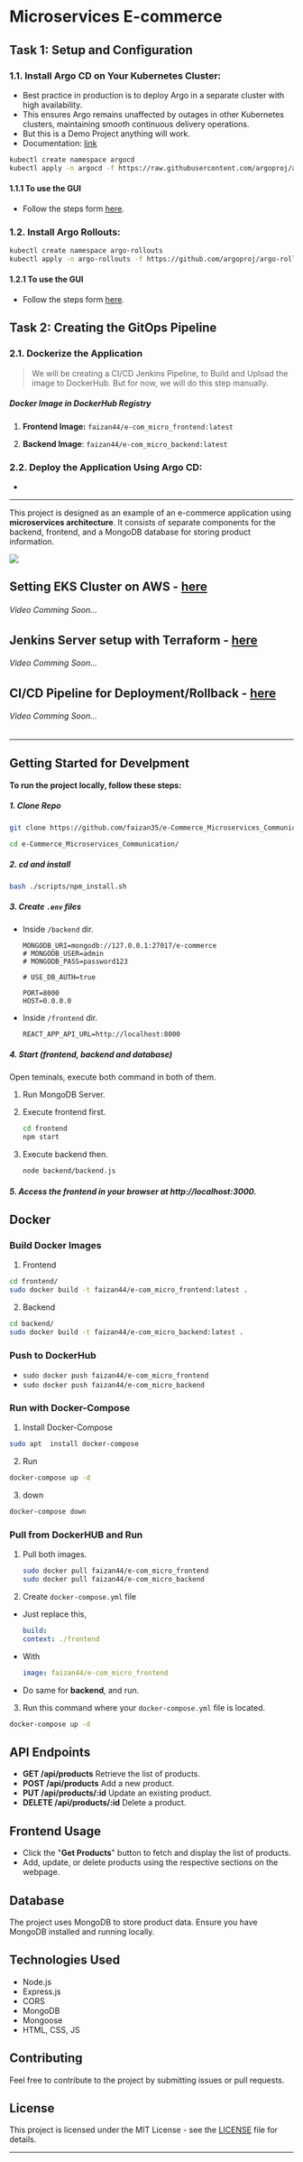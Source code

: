# Microservices E-commerce

## Task 1: Setup and Configuration

### 1.1. Install Argo CD on Your Kubernetes Cluster:

- Best practice in production is to deploy Argo in a separate cluster with high availability.
- This ensures Argo remains unaffected by outages in other Kubernetes clusters, maintaining smooth continuous delivery operations.
- But this is a Demo Project anything will work.
- Documentation: [link](https://argo-cd.readthedocs.io/en/stable/getting_started/)

```bash
kubectl create namespace argocd
kubectl apply -n argocd -f https://raw.githubusercontent.com/argoproj/argo-cd/stable/manifests/install.yaml
```

#### 1.1.1 To use the GUI

- Follow the steps form [here]().

### 1.2. Install Argo Rollouts:

```bash
kubectl create namespace argo-rollouts
kubectl apply -n argo-rollouts -f https://github.com/argoproj/argo-rollouts/releases/latest/download/install.yaml
```

#### 1.2.1 To use the GUI

- Follow the steps form [here]().

## Task 2: Creating the GitOps Pipeline

### 2.1. Dockerize the Application

> We will be creating a CI/CD Jenkins Pipeline, to Build and Upload the image to DockerHub.
> But for now, we will do this step manually.

##### Docker Image in DockerHub Registry

1. **Frontend Image:** `faizan44/e-com_micro_frontend:latest`

2. **Backend Image**: `faizan44/e-com_micro_backend:latest`

### 2.2. Deploy the Application Using Argo CD:

-

---

This project is designed as an example of an e-commerce application using **microservices architecture**. It consists of separate components for the backend, frontend, and a MongoDB database for storing product information.

<img src="./Resource/frontpage.png">

## Setting EKS Cluster on AWS - [here](./EKS-Setup/Steps-To-EKS.md)

###### Video Comming Soon...

## Jenkins Server setup with Terraform - [here](./Jenkins-Steup-Terraform-Ansible/Setting-Jenkins-server.md)

###### Video Comming Soon...

## CI/CD Pipeline for Deployment/Rollback - [here](./cicd-pipeline-jenkins/cicd-pipeline.md)

###### Video Comming Soon...

---

## Getting Started for Develpment

**To run the project locally, follow these steps:**

##### 1. Clone Repo

```bash
git clone https://github.com/faizan35/e-Commerce_Microservices_Communication.git
```

```bash
cd e-Commerce_Microservices_Communication/
```

##### 2. cd and install

```bash
bash ./scripts/npm_install.sh
```

##### 3. Create `.env` files

- Inside `/backend` dir.

  ```env
  MONGODB_URI=mongodb://127.0.0.1:27017/e-commerce
  # MONGODB_USER=admin
  # MONGODB_PASS=password123

  # USE_DB_AUTH=true

  PORT=8000
  HOST=0.0.0.0
  ```

- Inside `/frontend` dir.
  ```env
  REACT_APP_API_URL=http://localhost:8000
  ```

##### 4. Start (frontend, backend and database)

Open teminals, execute both command in both of them.

1. Run MongoDB Server.
2. Execute frontend first.

   ```bash
   cd frontend
   npm start
   ```

3. Execute backend then.

   ```bash
   node backend/backend.js
   ```

##### 5. Access the frontend in your browser at http://localhost:3000.

## Docker

### Build Docker Images

1. Frontend

```bash
cd frontend/
sudo docker build -t faizan44/e-com_micro_frontend:latest .
```

2. Backend

```bash
cd backend/
sudo docker build -t faizan44/e-com_micro_backend:latest .
```

### Push to DockerHub

- `sudo docker push faizan44/e-com_micro_frontend`
- `sudo docker push faizan44/e-com_micro_backend`

### Run with Docker-Compose

1. Install Docker-Compose

```bash
sudo apt  install docker-compose
```

2. Run

```bash
docker-compose up -d
```

3. down

```bash
docker-compose down
```

### Pull from DockerHUB and Run

1. Pull both images.

   ```bash
   sudo docker pull faizan44/e-com_micro_frontend
   sudo docker pull faizan44/e-com_micro_backend
   ```

2. Create `docker-compose.yml` file

- Just replace this,
  ```yaml
  build:
  context: ./frontend
  ```
- With

  ```yaml
  image: faizan44/e-com_micro_frontend
  ```

- Do same for **backend**, and run.

3. Run this command where your `docker-compose.yml` file is located.

```bash
docker-compose up -d
```

## API Endpoints

- **GET /api/products** Retrieve the list of products.
- **POST /api/products** Add a new product.
- **PUT /api/products/:id** Update an existing product.
- **DELETE /api/products/:id** Delete a product.

## Frontend Usage

- Click the "**Get Products**" button to fetch and display the list of products.
- Add, update, or delete products using the respective sections on the webpage.

## Database

The project uses MongoDB to store product data. Ensure you have MongoDB installed and running locally.

## Technologies Used

- Node.js
- Express.js
- CORS
- MongoDB
- Mongoose
- HTML, CSS, JS

## Contributing

Feel free to contribute to the project by submitting issues or pull requests.

## License

This project is licensed under the MIT License - see the [LICENSE](./LICENSE) file for details.

---
